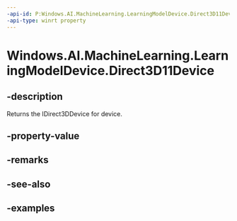 ```yaml
---
-api-id: P:Windows.AI.MachineLearning.LearningModelDevice.Direct3D11Device
-api-type: winrt property
---
```


<!-- Property syntax.
public IDirect3DDevice Direct3D11Device { get; }
-->

# Windows.AI.MachineLearning.LearningModelDevice.Direct3D11Device

## -description
Returns the IDirect3DDevice for device.
## -property-value

## -remarks

## -see-also

## -examples
